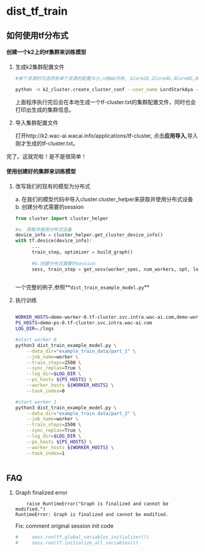 # dist_tf_train

## 如何使用tf分布式


#### 创建一个k2上的tf集群来训练模型

1. 生成k2集群配置文件
    
    ```bash
    #单个资源的可选项有单个资源的配置大小,n核mG内存, 1Core2G,2Core4G,4Core8G,8Core16G,16Core32G,24Core64G
    
    python -m k2_cluster.create_cluster_conf --user_name LordStarkAya --numb_workers 2 --numb_ps 1 --single_resourse 1Core2G 
    
    ```
    上面程序执行完后会在本地生成一个tf-cluster.txt的集群配置文件，同时也会打印出生成的集群信息。
    
2. 导入集群配置文件
    
    打开http://k2.wac-ai.wacai.info/applications/tf-cluster,
    点击**应用导入**,导入刚才生成的tf-cluster.txt。
    
完了。这就完啦！是不是很简单！

#### 使用创建好的集群来训练模型

1. 改写我们的现有的模型为分布式
    
    a. 在我们的模型代码中导入cluster.cluster_helper来获取并使用分布式设备
    b. 创建分布式需要的session 
   
      ```python
      from cluster import cluster_helper
      
      #a. 获取并使用分布式设备
      device_info = cluster_helper.get_cluster_device_info()
      with tf.device(device_info):
            ...
            train_step, optimizer = build_graph()
            
            #b.创建分布式需要的session
            sess, train_step = get_sess(worker_spec, num_workers, opt, loss, global_step)
            
      ```
      
      一个完整的例子,参照**```dist_train_example_model.py```**
      
2. 执行训练

    ```bash
    
    WORKER_HOSTS=demo-worker-0.tf-cluster.svc.intra.wac-ai.com,demo-worker-1.tf-cluster.svc.intra.wac-ai.com
    PS_HOSTS=demo-ps-0.tf-cluster.svc.intra.wac-ai.com
    LOG_DIR=./logs
 
    #start worker 0
    python3 dist_train_example_model.py \
        --data_dir="example_train_data/part_1" \
        --job_name=worker \
        --train_steps=2500 \
        --sync_replas=True \
        --log_dir=$LOG_DIR \
        --ps_hosts ${PS_HOSTS} \
        --worker_hosts ${WORKER_HOSTS} \
        --task_index=0    
    
    #start worker 1
    python3 dist_train_example_model.py \
        --data_dir="example_train_data/part_2" \
        --job_name=worker \
        --train_steps=2500 \
        --sync_replas=True \
        --log_dir=$LOG_DIR \
        --ps_hosts ${PS_HOSTS} \
        --worker_hosts ${WORKER_HOSTS} \
        --task_index=1 
       
    ```

## FAQ

1. Graph finalized error

    ```
        raise RuntimeError("Graph is finalized and cannot be modified.")
    RuntimeError: Graph is finalized and cannot be modified.
    ```
   Fix:
   comment original session init code
   ```python
   #     sess.run(tf.global_variables_initializer())
   #     sess.run(tf.initialize_all_variables())
   ```
 



